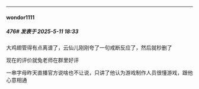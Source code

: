 ﻿
*****

####  wondor1111  
##### 476#       发表于 2025-5-11 18:33

大鸡翅管得有点离谱了，云仙儿刚刚夸了一句戒断反应了，然后就秒删了

现在的评价就兔老师在群里好评

一串字母昨天直播官方说啥也不让说，只讲了他认为游戏制作人员很懂游戏，跟他心意相通

